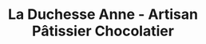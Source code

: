 ---
title: "La Duchesse Anne - Artisan Pâtissier Chocolatier"
url: /clisson/la-duchesse-anne-artisan-patissier-chocolatier/
shop: chocolat
---